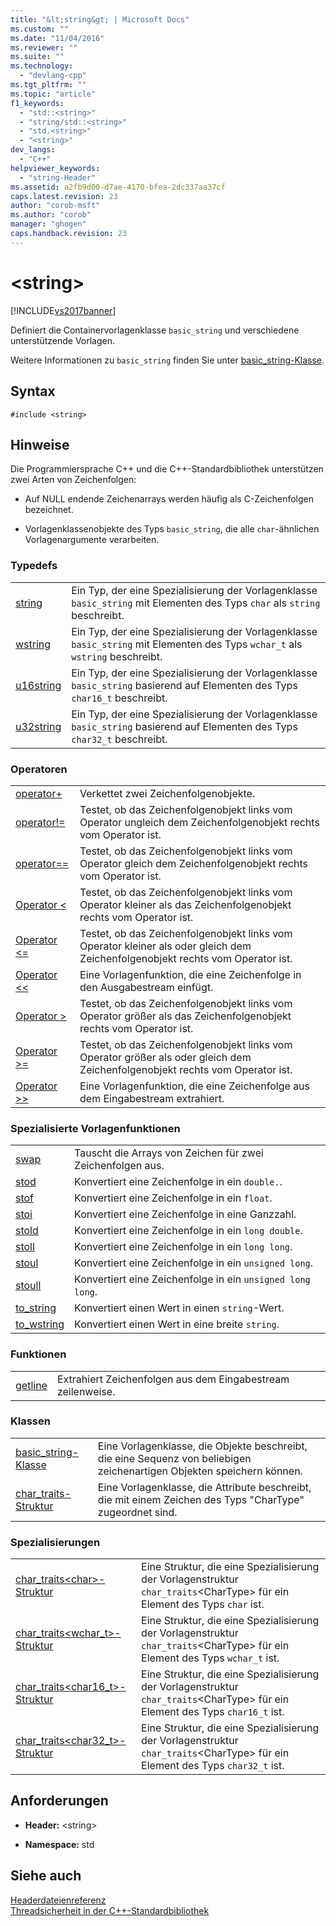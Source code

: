 ```yaml
---
title: "&lt;string&gt; | Microsoft Docs"
ms.custom: ""
ms.date: "11/04/2016"
ms.reviewer: ""
ms.suite: ""
ms.technology: 
  - "devlang-cpp"
ms.tgt_pltfrm: ""
ms.topic: "article"
f1_keywords: 
  - "std::<string>"
  - "string/std::<string>"
  - "std.<string>"
  - "<string>"
dev_langs: 
  - "C++"
helpviewer_keywords: 
  - "string-Header"
ms.assetid: a2fb9d00-d7ae-4170-bfea-2dc337aa37cf
caps.latest.revision: 23
author: "corob-msft"
ms.author: "corob"
manager: "ghogen"
caps.handback.revision: 23
---
```

# &lt;string&gt;
[!INCLUDE[vs2017banner](../assembler/inline/includes/vs2017banner.md)]

Definiert die Containervorlagenklasse `basic_string` und verschiedene unterstützende Vorlagen.  
  
 Weitere Informationen zu `basic_string` finden Sie unter [basic\_string\-Klasse](../standard-library/basic-string-class.md).  
  
## Syntax  
  
```  
#include <string>  
```  
  
## Hinweise  
 Die Programmiersprache C\+\+ und die C\+\+\-Standardbibliothek unterstützen zwei Arten von Zeichenfolgen:  
  
-   Auf NULL endende Zeichenarrays werden häufig als C\-Zeichenfolgen bezeichnet.  
  
-   Vorlagenklassenobjekte des Typs `basic_string`, die alle `char`\-ähnlichen Vorlagenargumente verarbeiten.  
  
### Typedefs  
  
|||  
|-|-|  
|[string](../Topic/string%20\(C++%20STL%20%3Cstring%3E\).md)|Ein Typ, der eine Spezialisierung der Vorlagenklasse `basic_string` mit Elementen des Typs `char` als `string` beschreibt.|  
|[wstring](../Topic/wstring.md)|Ein Typ, der eine Spezialisierung der Vorlagenklasse `basic_string` mit Elementen des Typs `wchar_t` als `wstring` beschreibt.|  
|[u16string](../Topic/u16string.md)|Ein Typ, der eine Spezialisierung der Vorlagenklasse `basic_string` basierend auf Elementen des Typs `char16_t` beschreibt.|  
|[u32string](../Topic/u32string.md)|Ein Typ, der eine Spezialisierung der Vorlagenklasse `basic_string` basierend auf Elementen des Typs `char32_t` beschreibt.|  
  
### Operatoren  
  
|||  
|-|-|  
|[operator\+](../Topic/operator+%20\(%3Cstring%3E\).md)|Verkettet zwei Zeichenfolgenobjekte.|  
|[operator\!\=](../Topic/operator!=%20\(%3Cstring%3E\).md)|Testet, ob das Zeichenfolgenobjekt links vom Operator ungleich dem Zeichenfolgenobjekt rechts vom Operator ist.|  
|[operator\=\=](../Topic/operator==%20\(%3Cstring%3E\).md)|Testet, ob das Zeichenfolgenobjekt links vom Operator gleich dem Zeichenfolgenobjekt rechts vom Operator ist.|  
|[Operator \<](../Topic/operator%3C%20\(%3Cstring%3E\).md)|Testet, ob das Zeichenfolgenobjekt links vom Operator kleiner als das Zeichenfolgenobjekt rechts vom Operator ist.|  
|[Operator \<\=](../Topic/operator%3C=%20\(in%20%3Cstring%3E\).md)|Testet, ob das Zeichenfolgenobjekt links vom Operator kleiner als oder gleich dem Zeichenfolgenobjekt rechts vom Operator ist.|  
|[Operator \<\<](../Topic/operator%3C%3C%20\(%3Cstring%3E\).md)|Eine Vorlagenfunktion, die eine Zeichenfolge in den Ausgabestream einfügt.|  
|[Operator \>](../Topic/operator%3E%20\(%3Cstring%3E\).md)|Testet, ob das Zeichenfolgenobjekt links vom Operator größer als das Zeichenfolgenobjekt rechts vom Operator ist.|  
|[Operator \>\=](../Topic/operator%3E=%20\(%3Cstring%3E\).md)|Testet, ob das Zeichenfolgenobjekt links vom Operator größer als oder gleich dem Zeichenfolgenobjekt rechts vom Operator ist.|  
|[Operator \>\>](../Topic/operator%3E%3E%20\(%3Cstring%3E\).md)|Eine Vorlagenfunktion, die eine Zeichenfolge aus dem Eingabestream extrahiert.|  
  
### Spezialisierte Vorlagenfunktionen  
  
|||  
|-|-|  
|[swap](../Topic/swap%20\(C++%20STL%20%3Cstring%3E\).md)|Tauscht die Arrays von Zeichen für zwei Zeichenfolgen aus.|  
|[stod](../Topic/stod.md)|Konvertiert eine Zeichenfolge in ein `double.`.|  
|[stof](../Topic/stof.md)|Konvertiert eine Zeichenfolge in ein `float`.|  
|[stoi](../Topic/stoi.md)|Konvertiert eine Zeichenfolge in eine Ganzzahl.|  
|[stold](../Topic/stold.md)|Konvertiert eine Zeichenfolge in ein `long double`.|  
|[stoll](../Topic/stoll.md)|Konvertiert eine Zeichenfolge in ein `long long`.|  
|[stoul](../Topic/stoul.md)|Konvertiert eine Zeichenfolge in ein `unsigned long`.|  
|[stoull](../Topic/stoull.md)|Konvertiert eine Zeichenfolge in ein `unsigned long long`.|  
|[to\_string](../Topic/to_string.md)|Konvertiert einen Wert in einen `string`\-Wert.|  
|[to\_wstring](../Topic/to_wstring.md)|Konvertiert einen Wert in eine breite `string`.|  
  
### Funktionen  
  
|||  
|-|-|  
|[getline](../Topic/getline%20Template%20Function.md)|Extrahiert Zeichenfolgen aus dem Eingabestream zeilenweise.|  
  
### Klassen  
  
|||  
|-|-|  
|[basic\_string\-Klasse](../standard-library/basic-string-class.md)|Eine Vorlagenklasse, die Objekte beschreibt, die eine Sequenz von beliebigen zeichenartigen Objekten speichern können.|  
|[char\_traits\-Struktur](../standard-library/char-traits-struct.md)|Eine Vorlagenklasse, die Attribute beschreibt, die mit einem Zeichen des Typs "CharType" zugeordnet sind.|  
  
### Spezialisierungen  
  
|||  
|-|-|  
|[char\_traits\<char\>\-Struktur](../standard-library/char-traits-char-struct.md)|Eine Struktur, die eine Spezialisierung der Vorlagenstruktur `char_traits`\<CharType\> für ein Element des Typs `char` ist.|  
|[char\_traits\<wchar\_t\>\-Struktur](../standard-library/char-traits-wchar-t-struct.md)|Eine Struktur, die eine Spezialisierung der Vorlagenstruktur `char_traits`\<CharType\> für ein Element des Typs `wchar_t` ist.|  
|[char\_traits\<char16\_t\>\-Struktur](../standard-library/char-traits-char16-t-struct.md)|Eine Struktur, die eine Spezialisierung der Vorlagenstruktur `char_traits`\<CharType\> für ein Element des Typs `char16_t` ist.|  
|[char\_traits\<char32\_t\>\-Struktur](../standard-library/char-traits-char32-t-struct.md)|Eine Struktur, die eine Spezialisierung der Vorlagenstruktur `char_traits`\<CharType\> für ein Element des Typs `char32_t` ist.|  
  
## Anforderungen  
  
-   **Header:** \<string\>  
  
-   **Namespace:** std  
  
## Siehe auch  
 [Headerdateienreferenz](../standard-library/cpp-standard-library-header-files.md)   
 [Threadsicherheit in der C\+\+\-Standardbibliothek](../standard-library/thread-safety-in-the-cpp-standard-library.md)